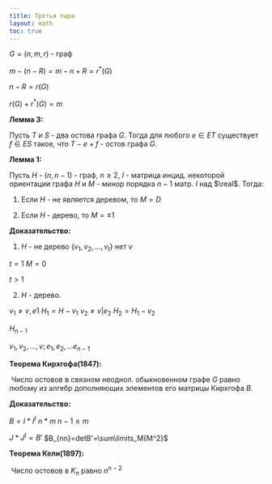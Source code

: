 ```yaml
---
title: Третья пара
layout: math
toc: true
---
```


$G=(n, m, r)$ - граф

$m - (n - R) = m - n + R = r^*(G)$

$n-R = r(G)$

$r(G)+r^*(G)=m$

**Лемма 3:**

Пусть $T$ и $S$ - два остова графа $G$. Тогда для любого $e\in ET$ существует $f\in ES$ такое, что $T-e+f$ - остов графа $G$.

**Лемма 1:**

Пусть $H$ - $(n, n-1)$ - граф, $n\geq 2$,  $I$ - матрица инцид. некоторой ориентации графа $H$ и $M$ - минор порядка $n-1$ матр. $I$ над $\real$. Тогда:

1) Если $H$ - не является деревом, то $M=D$

2) Если $H$ - дерево, то $M=\pm 1$

**Доказательство:**

1) $H$ - не дерево  $\{v_1, v_2,..., v_t\}$ нет $v$

$t=1$  $M=0$ 

$t\gt1$ 

2) $H$ - дерево.

$v_1\neq v, e1$  $H_1=H-v_1$  $v_2\neq v | e_2$  $H_2=H_1-v_2$

$H_{n-1}$

$v_1, v_2,...,v;e_1,e_2,...e_{n-1}$

**Теорема Кирхгофа(1847):**

​	Число остовов в связном неоднол. обыкновенном графе $G$ равно любому из алгебр дополняющих элементов его матрицы Кирхгофа $B$.

**Доказательство:** 

$B=I*I^t$  $n*m$  $n-1\leq m$

$J*J^t=B'$  $B_{nn}=detB'=\sum\limits_M{M^2}$



**Теорема Кели(1897):**

​	Число остовов в $K_n$ равно $n^{n-2}$